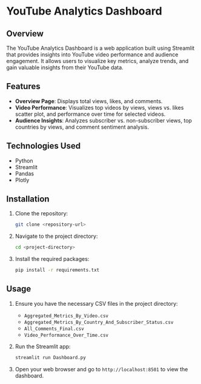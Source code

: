 # YouTube Analytics Dashboard

## Overview
The YouTube Analytics Dashboard is a web application built using Streamlit that provides insights into YouTube video performance and audience engagement. It allows users to visualize key metrics, analyze trends, and gain valuable insights from their YouTube data.

## Features
- **Overview Page**: Displays total views, likes, and comments.
- **Video Performance**: Visualizes top videos by views, views vs. likes scatter plot, and performance over time for selected videos.
- **Audience Insights**: Analyzes subscriber vs. non-subscriber views, top countries by views, and comment sentiment analysis.

## Technologies Used
- Python
- Streamlit
- Pandas
- Plotly

## Installation
1. Clone the repository:
   ```bash
   git clone <repository-url>
   ```
2. Navigate to the project directory:
   ```bash
   cd <project-directory>
   ```
3. Install the required packages:
   ```bash
   pip install -r requirements.txt
   ```

## Usage
1. Ensure you have the necessary CSV files in the project directory:
   - `Aggregated_Metrics_By_Video.csv`
   - `Aggregated_Metrics_By_Country_And_Subscriber_Status.csv`
   - `All_Comments_Final.csv`
   - `Video_Performance_Over_Time.csv`
   
2. Run the Streamlit app:
   ```bash
   streamlit run Dashboard.py
   ```

3. Open your web browser and go to `http://localhost:8501` to view the dashboard.
